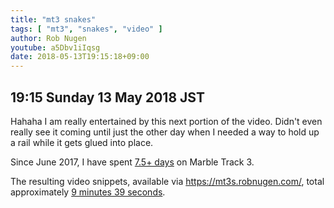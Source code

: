 ```yaml
---
title: "mt3 snakes"
tags: [ "mt3", "snakes", "video" ]
author: Rob Nugen
youtube: a5Dbv1iIqsg
date: 2018-05-13T19:15:18+09:00
---
```


## 19:15 Sunday 13 May 2018 JST

Hahaha I am really entertained by this next portion of the video.
Didn't even really see it coming until just the other day when I
needed a way to hold up a rail while it gets glued into place.

Since June 2017, I have spent
[7.5+ days](
http://grun1.com/utils/timeCalc.html?t1=4:14:42&c1=June%202017%204:14:42&t2=10:16:10&c2=July%202017%2010:16:10&t3=26:12:06&c3=Aug%202017%2026:12:06&t4=29:46:54&c4=Sep%202017%2029:46:54&t5=14:55:11&c5=Oct%202017%2014:55:11&t6=29:39:56&c6=Nov%202017%2029:39:56&t7=6:02:28&c7=Dec%202017%206:02:28&t8=18:05:28&c8=Jan%202018%2018:05:28&t9=10:24:08&c9=Feb%202018%2010:24:08&t10=14:24:04&c10=Mar%202018%2014:24:04&t11=12:26:44&c11=Apr%202018%2012:26:44&t12=47:41&t13=24:23&t14=1:02:39&t15=14:38&t16=1:18:20&t17=46:42&t18=36:31&c18=10%20May%202018&t19=33:18&c19=13%20May%202018&mode=0&fs3=1&ft2=1&f3t1=1&f4t0=1&d=:&o10=1&fps=
) on Marble Track 3.

The resulting video snippets, available via
https://mt3s.robnugen.com/, total approximately [9 minutes 39 seconds](
http://grun1.com/utils/timeCalc.html?t1=1:08&c1=skeleton%20arrives&t2=1:40&c2=oops%20after%20drawing%20circle%20on%20stage&t3=1:31&c3=attached%20bearing%20to%20stage&t4=2:03&c4=big%20curve%20ball&t5=1:57&c5=look%20at%20me&t6=1:20&c6=snakes!&mode=0&fs3=1&ft2=1&f3t1=1&f4t0=1&d=:&o1=1&fps=
).
